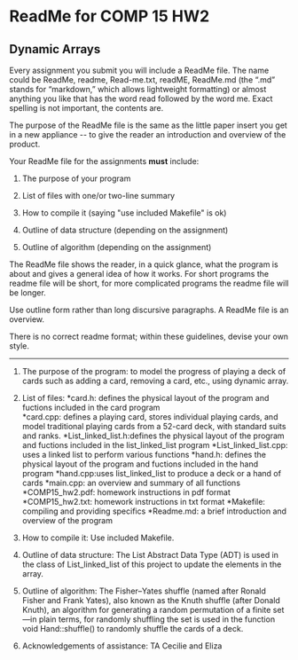 # ReadMe for COMP 15 HW2 
## Dynamic Arrays

Every assignment you submit you will include a ReadMe file. The name
could be ReadMe, readme, Read-me.txt, readME, ReadMe.md (the “.md”
stands for “markdown,” which allows lightweight formatting) or almost
anything you like that has the word read followed by the word me. Exact
spelling is not important, the contents are.

The purpose of the ReadMe file is the same as the little paper insert
you get in a new appliance -- to give the reader an introduction and
overview of the product.

Your ReadMe file for the assignments **must** include:

1.  The purpose of your program

2.  List of files with one/or two-line summary

3.  How to compile it (saying "use included Makefile" is ok)

4.  Outline of data structure (depending on the assignment)

5.  Outline of algorithm (depending on the assignment)

The ReadMe file shows the reader, in a quick glance, what the program is
about and gives a general idea of how it works. For short programs the
readme file will be short, for more complicated programs the readme file
will be longer.

Use outline form rather than long discursive paragraphs. A ReadMe file
is an overview.

There is no correct readme format; within these guidelines, devise your
own style.

------------------------------------
1. The purpose of the program: to model the progress
of playing a deck of cards such as adding a card, removing a card, etc., using 
dynamic array.

2. List of files:
	*card.h: defines the physical layout of the program and fuctions 
		 included in the card program             
	*card.cpp: defines a playing card, stores individual playing cards, and 
                   model traditional playing cards from a 52-card deck, with 
		   standard suits and ranks.
	*List_linked_list.h:defines the physical layout of the program and 
			    fuctions included in the list_linked_list program
	*List_linked_list.cpp: uses a linked list to perform various functions
	*hand.h: defines the physical layout of the program and fuctions 
		 included in the hand program 
	*hand.cpp:uses list_linked_list to produce a deck or a hand of cards
	*main.cpp: an overview and summary of all functions
	*COMP15_hw2.pdf: homework instructions in pdf format 
	*COMP15_hw2.txt: homework instructions in txt format 
	*Makefile: compiling and providing specifics
	*Readme.md: a brief introduction and overview of the program
	
3. How to compile it:
	Use included Makefile.
	
4. Outline of data structure:
	The List Abstract Data Type (ADT) is used in the class of
List_linked_list of this project to update the elements in the array.

5. Outline of algorithm:
	The Fisher–Yates shuffle (named after Ronald Fisher and Frank Yates), 
also known as the Knuth shuffle (after Donald Knuth), an algorithm for 
generating a random permutation of a finite set—in plain terms, for randomly 
shuffling the set is used in the function void Hand::shuffle() to randomly 
shuffle the cards of a deck.

6. Acknowledgements of assistance: TA Cecilie and Eliza